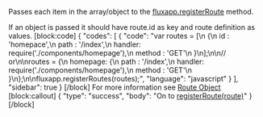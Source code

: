 Passes each item in the array/object to the [fluxapp.registerRoute](http://fluxapp.readme.io/v0.1.0/docs/registerrouteroute) method.

If an object is passed it should have route.id as key and route definition as values.
[block:code]
{
  "codes": [
    {
      "code": "var routes = [\n  {\n    id : 'homepace',\n    path : '/index',\n    handler: require('./components/homepage'),\n    method : 'GET'\n  }\n];\n\n// or\n\nroutes = {\n  homepage: {\n    path : '/index',\n    handler: require('./components/homepage'),\n    method : 'GET'\n  }\n};\n\nfluxapp.registerRoutes(routes);",
      "language": "javascript"
    }
  ],
  "sidebar": true
}
[/block]
For more information see [Route Object](/v0.1.0/docs/route-object) 
[block:callout]
{
  "type": "success",
  "body": "On to [registerRoute(route)](/v0.1.0/docs/registerrouteroute)"
}
[/block]